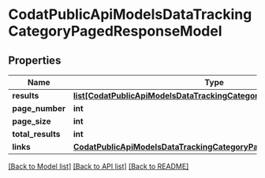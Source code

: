 # CodatPublicApiModelsDataTrackingCategoryPagedResponseModel

## Properties
Name | Type | Description | Notes
------------ | ------------- | ------------- | -------------
**results** | [**list[CodatPublicApiModelsDataTrackingCategory]**](CodatPublicApiModelsDataTrackingCategory.md) |  | [optional] 
**page_number** | **int** |  | [optional] 
**page_size** | **int** |  | [optional] 
**total_results** | **int** |  | [optional] 
**links** | [**CodatPublicApiModelsDataTrackingCategoryPagedResponseLinksModel**](CodatPublicApiModelsDataTrackingCategoryPagedResponseLinksModel.md) |  | [optional] 

[[Back to Model list]](../README.md#documentation-for-models) [[Back to API list]](../README.md#documentation-for-api-endpoints) [[Back to README]](../README.md)

